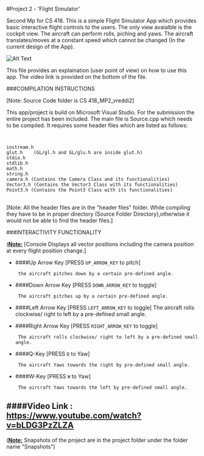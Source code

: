 #Project 2 - 'Flight Simulator'

Second Mp for CS 418. This is a simple Flight Simulator App which provides basic interactive flight controls
to the users. The only view avaialble is the cockpit view. The aircraft can perform rolls, piching and yaws. The 
aircraft translates/moves at a constant speed which cannot be changed (In the current design of the App).

![Alt Text](https://github.com/vreddi/Interactive-Computer-Graphics--CS-418-/blob/master/MP2/Snapshots/Image1.png)

This file provides an explaination (user point of view) on how to use this app. The video link is 
provided on the bottom of the file.

###COMPILATION INSTRUCTIONS

[Note: Source Code folder is CS 418_MP2_vreddi2]

This app/project is build on Microsoft Visual Studio. For the submission the entire project has been included.
The main file is Source.cpp which needs to be compiled.
It requires some header files which are listed as follows:
<code>
<pre lang="markup">
iostream.h
glut.h    (GL/gl.h and GL/glu.h are inside glut.h)
stdio.h
stdlib.h
math.h
string.h
camera.h (Contains the Camera Class and its functionalities)
Vector3.h (Contains the Vector3 Class with its functionalities)
Point3.h (Contains the Point3 Class with its functionalities)
</code>
</pre>

[Note: All the header files are in the "header files" folder. While compiling they have to be in proper directory 
(Source Folder Directory),otherwise it would not be able to find the header files.]

###INTERACTIVITY FUNCTIONALITY

(<b><u>Note:</b></u> [Console Displays all vector positions including the camera position at every flight position change.]

- ####Up Arrow Key  [PRESS <code>UP_ARROW_KEY</code> to pitch]

       the aircraft pitches down by a certain pre-defined angle.

- ####Down Arrow Key   [PRESS <code>DOWN_ARROW_KEY</code> to toggle]

       The aircraft pitches up by a certain pre-defined angle.

- ####Left Arrow Key       [PRESS <code>LEFT_ARROW_KEY</code> to toggle]
      The aircraft rolls clockwise/ right to left by a pre-defined small angle.

- ####Right Arrow Key      [PRESS <code>RIGHT_ARROW_KEY</code> to toggle]

       The aircraft rolls clockwise/ right to left by a pre-defined small angle.

- ####Q-Key	 [PRESS <code>Q</code> to Yaw]

       The aircraft Yaws towards the right by pre-defined small angle.

- ####W-Key	    [PRESS <code>W</code> to Yaw]

       The aircraft Yaws towards the left by pre-defined small angle.


####Video Link : https://www.youtube.com/watch?v=bLDG3PzZLZA
----------

(<b><u>Note:</b></u> Snapshots of the project are in the project folder under the folder name "Snapshots")

